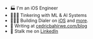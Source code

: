 - 🏭 I'm an iOS Engineer
- 👨🏽‍💻 Tinkering with ML & AI Systems
- 👷🏽‍♂️ Building Dialer on [iOS](https://apps.apple.com/ke/app/dial-it/id1591756747) and [more](https://cedricbahirwe.com).
- 📝 Writing at [cedricbahirwe.com/blog](http://cedricbahirwe.com/blog)
- 🔗 Stalk me on [LinkedIn](https://www.linkedin.com/in/cedricbahirwe)
